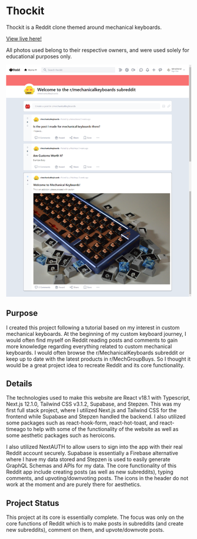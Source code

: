 # Thockit

Thockit is a Reddit clone themed around mechanical keyboards.

[View live here!](https://thockit.vercel.app/)

All photos used belong to their respective owners, and were used solely for educational purposes only.

![Thockit](public/Thockit_page.png?raw=true)

## Purpose

I created this project following a tutorial based on my interest in custom mechanical keyboards. At the beginning of my custom keyboard journey, I would often find myself on Reddit reading posts and comments to gain more knowledge regarding everything related to custom mechanical keyboards. I would often browse the r/MechanicalKeyboards subreddit or keep up to date with the latest products in r/MechGroupBuys. So I thought it would be a great project idea to recreate Reddit and its core functionality.

## Details

The technologies used to make this website are React v18.1 with Typescript, Next.js 12.1.0, Tailwind CSS v3.1.2, Supabase, and Stepzen. This was my first full stack project, where I utilized Next.js and Tailwind CSS for the frontend while Supabase and Stepzen handled the backend. I also utilized some packages such as react-hook-form, react-hot-toast, and react-timeago to help with some of the functionality of the website as well as some aesthetic packages such as heroicons. 

I also utilized NextAUTH to allow users to sign into the app with their real Reddit account securely. Supabase is essentially a Firebase alternative where I have my data stored and Stepzen is used to easily generate GraphQL Schemas and APIs for my data. The core functionality of this Reddit app include creating posts (as well as new subreddits), typing comments, and upvoting/downvoting posts. The icons in the header do not work at the moment and are purely there for aesthetics.

## Project Status

This project at its core is essentially complete. The focus was only on the core functions of Reddit which is to make posts in subreddits (and create new subreddits), comment on them, and upvote/downvote posts. 
